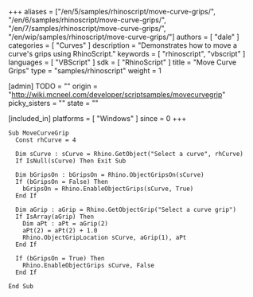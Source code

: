 +++
aliases = ["/en/5/samples/rhinoscript/move-curve-grips/", "/en/6/samples/rhinoscript/move-curve-grips/", "/en/7/samples/rhinoscript/move-curve-grips/", "/en/wip/samples/rhinoscript/move-curve-grips/"]
authors = [ "dale" ]
categories = [ "Curves" ]
description = "Demonstrates how to move a curve's grips using RhinoScript."
keywords = [ "rhinoscript", "vbscript" ]
languages = [ "VBScript" ]
sdk = [ "RhinoScript" ]
title = "Move Curve Grips"
type = "samples/rhinoscript"
weight = 1

[admin]
TODO = ""
origin = "http://wiki.mcneel.com/developer/scriptsamples/movecurvegrip"
picky_sisters = ""
state = ""

[included_in]
platforms = [ "Windows" ]
since = 0
+++

```vbnet
Sub MoveCurveGrip
  Const rhCurve = 4

  Dim sCurve : sCurve = Rhino.GetObject("Select a curve", rhCurve)
  If IsNull(sCurve) Then Exit Sub

  Dim bGripsOn : bGripsOn = Rhino.ObjectGripsOn(sCurve)
  If (bGripsOn = False) Then
    bGripsOn = Rhino.EnableObjectGrips(sCurve, True)
  End If

  Dim aGrip : aGrip = Rhino.GetObjectGrip("Select a curve grip")
  If IsArray(aGrip) Then
    Dim aPt : aPt = aGrip(2)
    aPt(2) = aPt(2) + 1.0
    Rhino.ObjectGripLocation sCurve, aGrip(1), aPt
  End If

  If (bGripsOn = True) Then
    Rhino.EnableObjectGrips sCurve, False
  End If

End Sub
```
